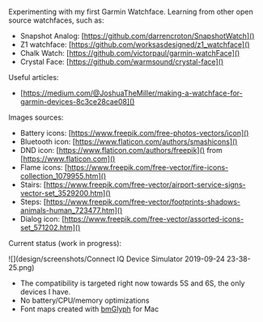 Experimenting with my first Garmin Watchface. Learning from other open source watchfaces, such as:

- Snapshot Analog: [https://github.com/darrencroton/SnapshotWatch]()
- Z1 watchface: [https://github.com/worksasdesigned/z1_watchface]()
- Chalk Watch: [https://github.com/victorpaul/garmin-watchFace]()
- Crystal Face: [https://github.com/warmsound/crystal-face]()

Useful articles:

- [https://medium.com/@JoshuaTheMiller/making-a-watchface-for-garmin-devices-8c3ce28cae08]()


Images sources:

- Battery icons: [https://www.freepik.com/free-photos-vectors/icon]()
- Bluetooth icon: [https://www.flaticon.com/authors/smashicons]()
- DND icon: [https://www.flaticon.com/authors/freepik]() from [https://www.flaticon.com]()
- Flame icons: [https://www.freepik.com/free-vector/fire-icons-collection_1079955.htm]()
- Stairs: [https://www.freepik.com/free-vector/airport-service-signs-vector-set_3529200.htm]()
- Steps: [https://www.freepik.com/free-vector/footprints-shadows-animals-human_723477.htm]()
- Dialog icon: [https://www.freepik.com/free-vector/assorted-icons-set_571202.htm]()

Current status (work in progress):

![](design/screenshots/Connect IQ Device Simulator 2019-09-24 23-38-25.png)

- The compatibility is targeted right now towards 5S and 6S, the only devices I have.
- No battery/CPU/memory optimizations
- Font maps created with [bmGlyph](https://www.bmglyph.com/) for Mac
